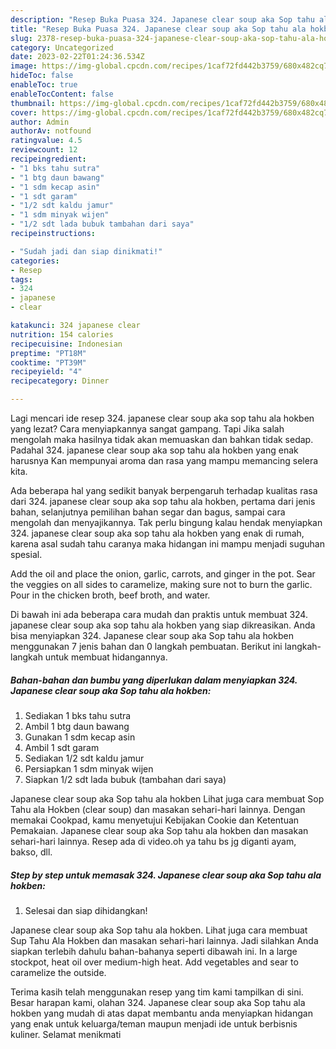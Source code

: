 ```yaml
---
description: "Resep Buka Puasa 324. Japanese clear soup aka Sop tahu ala hokben yang Menggugah Selera "
title: "Resep Buka Puasa 324. Japanese clear soup aka Sop tahu ala hokben yang Menggugah Selera "
slug: 2378-resep-buka-puasa-324-japanese-clear-soup-aka-sop-tahu-ala-hokben-yang-menggugah-selera
category: Uncategorized
date: 2023-02-22T01:24:36.534Z
image: https://img-global.cpcdn.com/recipes/1caf72fd442b3759/680x482cq70/324-japanese-clear-soup-aka-sop-tahu-ala-hokben-foto-resep-utama.jpg
hideToc: false
enableToc: true
enableTocContent: false
thumbnail: https://img-global.cpcdn.com/recipes/1caf72fd442b3759/680x482cq70/324-japanese-clear-soup-aka-sop-tahu-ala-hokben-foto-resep-utama.jpg
cover: https://img-global.cpcdn.com/recipes/1caf72fd442b3759/680x482cq70/324-japanese-clear-soup-aka-sop-tahu-ala-hokben-foto-resep-utama.jpg
author: Admin
authorAv: notfound
ratingvalue: 4.5
reviewcount: 12
recipeingredient:
- "1 bks tahu sutra"
- "1 btg daun bawang"
- "1 sdm kecap asin"
- "1 sdt garam"
- "1/2 sdt kaldu jamur"
- "1 sdm minyak wijen"
- "1/2 sdt lada bubuk tambahan dari saya"
recipeinstructions:

- "Sudah jadi dan siap dinikmati!"
categories:
- Resep
tags:
- 324
- japanese
- clear

katakunci: 324 japanese clear 
nutrition: 154 calories
recipecuisine: Indonesian
preptime: "PT18M"
cooktime: "PT39M"
recipeyield: "4"
recipecategory: Dinner

---
```



Lagi mencari ide resep 324. japanese clear soup aka sop tahu ala hokben yang lezat? Cara menyiapkannya sangat gampang. Tapi Jika salah mengolah maka hasilnya tidak akan memuaskan dan bahkan tidak sedap. Padahal 324. japanese clear soup aka sop tahu ala hokben yang enak harusnya Kan mempunyai aroma dan rasa yang mampu memancing selera kita.


Ada beberapa hal yang sedikit banyak berpengaruh terhadap kualitas rasa dari 324. japanese clear soup aka sop tahu ala hokben, pertama dari jenis bahan, selanjutnya pemilihan bahan segar dan bagus, sampai cara mengolah dan menyajikannya. Tak perlu bingung kalau hendak menyiapkan 324. japanese clear soup aka sop tahu ala hokben yang enak di rumah, karena asal sudah tahu caranya maka hidangan ini mampu menjadi suguhan spesial.

Add the oil and place the onion, garlic, carrots, and ginger in the pot. Sear the veggies on all sides to caramelize, making sure not to burn the garlic. Pour in the chicken broth, beef broth, and water.


Di bawah ini ada beberapa cara mudah dan praktis untuk membuat 324. japanese clear soup aka sop tahu ala hokben yang siap dikreasikan. Anda bisa menyiapkan 324. Japanese clear soup aka Sop tahu ala hokben menggunakan 7 jenis bahan dan 0 langkah pembuatan. Berikut ini langkah-langkah untuk membuat hidangannya.

<!--inarticleads1-->

##### Bahan-bahan dan bumbu yang diperlukan dalam menyiapkan 324. Japanese clear soup aka Sop tahu ala hokben:

1. Sediakan 1 bks tahu sutra
1. Ambil 1 btg daun bawang
1. Gunakan 1 sdm kecap asin
1. Ambil 1 sdt garam
1. Sediakan 1/2 sdt kaldu jamur
1. Persiapkan 1 sdm minyak wijen
1. Siapkan 1/2 sdt lada bubuk (tambahan dari saya)


Japanese clear soup aka Sop tahu ala hokben Lihat juga cara membuat Sop Tahu ala Hokben (clear soup) dan masakan sehari-hari lainnya. Dengan memakai Cookpad, kamu menyetujui Kebijakan Cookie dan Ketentuan Pemakaian. Japanese clear soup aka Sop tahu ala hokben dan masakan sehari-hari lainnya. Resep ada di video.oh ya tahu bs jg diganti ayam, bakso, dll. 

<!--inarticleads2-->

##### Step by step untuk memasak 324. Japanese clear soup aka Sop tahu ala hokben:


1. Selesai dan siap dihidangkan!

Japanese clear soup aka Sop tahu ala hokben. Lihat juga cara membuat Sup Tahu Ala Hokben dan masakan sehari-hari lainnya. Jadi silahkan Anda siapkan terlebih dahulu bahan-bahanya seperti dibawah ini. In a large stockpot, heat oil over medium-high heat. Add vegetables and sear to caramelize the outside. 

Terima kasih telah menggunakan resep yang tim kami tampilkan di sini. Besar harapan kami, olahan 324. Japanese clear soup aka Sop tahu ala hokben yang mudah di atas dapat membantu anda menyiapkan hidangan yang enak untuk keluarga/teman maupun menjadi ide untuk berbisnis kuliner. Selamat menikmati
